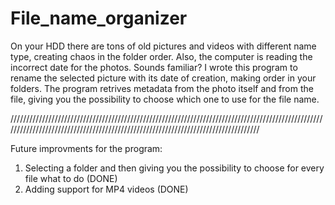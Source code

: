 # File_name_organizer
On your HDD there are tons of old pictures and videos with different name type, creating chaos in the folder order. Also, the computer is reading the incorrect date for the photos. Sounds familiar? I wrote this program to rename the selected picture with its date of creation, making order in your folders.
The program retrives metadata from the photo itself and from the file, giving you the possibility to choose which one to use for the file name. 

//////////////////////////////////////////////////////////////////////////////////////////////////////////////////////////////////////////////////////////////////////////////////

Future improvments for the program:
1. Selecting a folder and then giving you the possibility to choose for every file what to do (DONE)
2. Adding support for MP4 videos (DONE)
